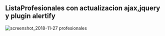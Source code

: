 ## ListaProfesionales con actualizacion ajax,jquery y plugin alertify
![screenshot_2018-11-27 profesionales](https://user-images.githubusercontent.com/21319653/49052942-cbd29c80-f1cc-11e8-941b-a36f8c8af7fc.png)
